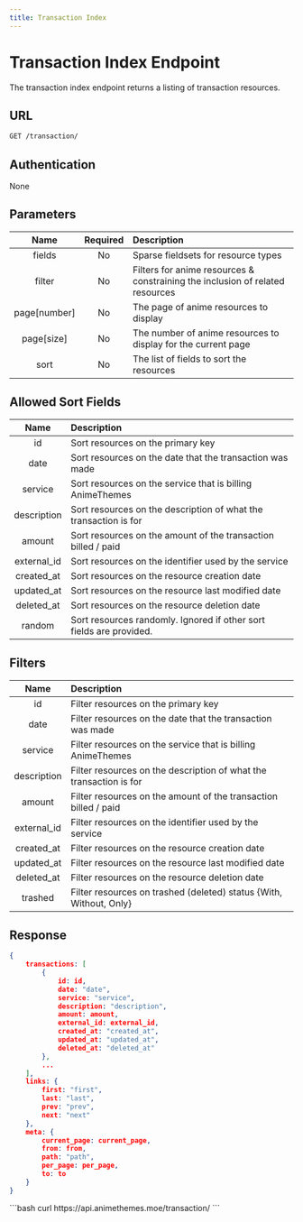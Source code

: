 ```yaml
---
title: Transaction Index
---
```


<Block>

# Transaction Index Endpoint

The transaction index endpoint returns a listing of transaction resources.

## URL

```sh
GET /transaction/
```

## Authentication

None

## Parameters

| Name         | Required | Description                                                                   |
| :----------: | :------: | :---------------------------------------------------------------------------- |
| fields       | No       | Sparse fieldsets for resource types                                           |
| filter       | No       | Filters for anime resources & constraining the inclusion of related resources |
| page[number] | No       | The page of anime resources to display                                        |
| page[size]   | No       | The number of anime resources to display for the current page                 |
| sort         | No       | The list of fields to sort the resources                                      |

## Allowed Sort Fields

|    Name     | Description                                                         |
| :---------: | :------------------------------------------------------------------ |
| id          | Sort resources on the primary key                                   |
| date        | Sort resources on the date that the transaction was made            |
| service     | Sort resources on the service that is billing AnimeThemes           |
| description | Sort resources on the description of what the transaction is for    |
| amount      | Sort resources on the amount of the transaction billed / paid       |
| external_id | Sort resources on the identifier used by the service                |
| created_at  | Sort resources on the resource creation date                        |
| updated_at  | Sort resources on the resource last modified date                   |
| deleted_at  | Sort resources on the resource deletion date                        |
| random      | Sort resources randomly. Ignored if other sort fields are provided. |

## Filters

|    Name     | Description                                                        |
| :---------: | :----------------------------------------------------------------- |
| id          | Filter resources on the primary key                                |
| date        | Filter resources on the date that the transaction was made         |
| service     | Filter resources on the service that is billing AnimeThemes        |
| description | Filter resources on the description of what the transaction is for |
| amount      | Filter resources on the amount of the transaction billed / paid    |
| external_id | Filter resources on the identifier used by the service             |
| created_at  | Filter resources on the resource creation date                     |
| updated_at  | Filter resources on the resource last modified date                |
| deleted_at  | Filter resources on the resource deletion date                     |
| trashed     | Filter resources on trashed (deleted) status {With, Without, Only} |

## Response

```json
{
    transactions: [
        {
            id: id,
            date: "date",
            service: "service",
            description: "description",
            amount: amount,
            external_id: external_id,
            created_at: "created_at",
            updated_at: "updated_at",
            deleted_at: "deleted_at"
        },
        ...
    ],
    links: {
        first: "first",
        last: "last",
        prev: "prev",
        next: "next"
    },
    meta: {
        current_page: current_page,
        from: from,
        path: "path",
        per_page: per_page,
        to: to
    }
}
```

<Example>

<CURL>
```bash
curl https://api.animethemes.moe/transaction/
```
</CURL>

</Example>

</Block>
